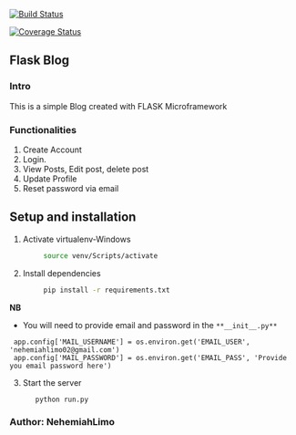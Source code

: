 [![Build Status](https://travis-ci.org/NehemiahLimo/Flask_Blog.svg?branch=testing)](https://travis-ci.org/NehemiahLimo/Flask_Blog)

[![Coverage Status](https://coveralls.io/repos/github/NehemiahLimo/Flask_Blog/badge.svg?branch=testing)](https://coveralls.io/github/NehemiahLimo/Flask_Blog?branch=testing)
## Flask Blog
### Intro
This is a simple Blog created with FLASK Microframework

### Functionalities
1. Create Account
2. Login.
3. View Posts, Edit post, delete post
4. Update Profile
5. Reset password via email

## Setup and installation
1. Activate virtualenv-Windows

   ```bash
        source venv/Scripts/activate
   ```
2. Install dependencies

   ```bash
        pip install -r requirements.txt
   ```

**NB**

   - You will need to provide email and password in the ` **__init__.py** `
   ```
    app.config['MAIL_USERNAME'] = os.environ.get('EMAIL_USER', 'nehemiahlimo02@gmail.com')
    app.config['MAIL_PASSWORD'] = os.environ.get('EMAIL_PASS', 'Provide you email password here')
   ```


3. Start the server
   ```
      python run.py
   ```

### Author: NehemiahLimo